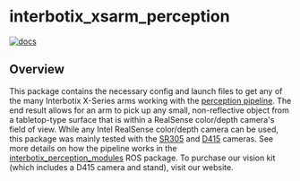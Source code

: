 # interbotix_xsarm_perception

[![docs](https://trossenrobotics.com/docs/docs_button.svg)](https://docs.trossenrobotics.com/interbotix_xsarms_docs/ros1_packages/perception_pipeline_configuration.html)

## Overview

This package contains the necessary config and launch files to get any of the many Interbotix X-Series arms working with the [perception pipeline](https://industrial-training-master.readthedocs.io/en/melodic/_source/session5/Building-a-Perception-Pipeline.html). The end result allows for an arm to pick up any small, non-reflective object from a tabletop-type surface that is within a RealSense color/depth camera's field of view. While any Intel RealSense color/depth camera can be used, this package was mainly tested with the [SR305](https://www.intelrealsense.com/depth-camera-sr305/) and [D415](https://www.intelrealsense.com/depth-camera-d415/) cameras. See more details on how the pipeline works in the [interbotix_perception_modules](https://github.com/Interbotix/interbotix_ros_toolboxes/tree/main/interbotix_perception_toolbox/interbotix_perception_modules) ROS package. To purchase our vision kit (which includes a D415 camera and stand), visit our website.
